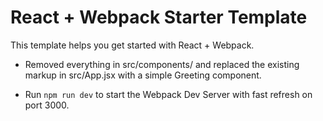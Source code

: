 # React + Webpack Starter Template

This template helps you get started with React + Webpack.

  - Removed everything in src/components/ and replaced the existing markup in src/App.jsx with a simple Greeting component.

  - Run `npm run dev` to start the Webpack Dev Server with fast refresh on port 3000.